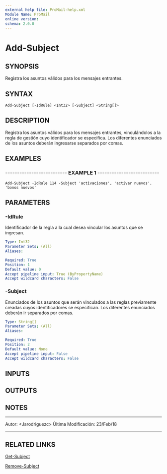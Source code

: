 ```yaml
---
external help file: ProMail-help.xml
Module Name: ProMail
online version: 
schema: 2.0.0
---
```


# Add-Subject

## SYNOPSIS
Registra los asuntos válidos para los mensajes entrantes.

## SYNTAX

```
Add-Subject [-IdRule] <Int32> [-Subject] <String[]>
```

## DESCRIPTION
Registra los asuntos válidos para los mensajes entrantes, vinculándolos a la regla 
de gestión cuyo identificador se especifica.
Los diferentes enunciados de los asuntos
deberán ingresarse separados por comas.

## EXAMPLES

### -------------------------- EXAMPLE 1 --------------------------
```
Add-Subject -IdRule 114 -Subject 'activaciones', 'activar nuevos', 'bonos nuevos'
```

## PARAMETERS

### -IdRule
Identificador de la regla  a la cual desea vincular los asuntos que se ingresan.

```yaml
Type: Int32
Parameter Sets: (All)
Aliases: 

Required: True
Position: 1
Default value: 0
Accept pipeline input: True (ByPropertyName)
Accept wildcard characters: False
```

### -Subject
Enunciados de los asuntos que serán vinculados a las reglas previamente creadas cuyos identificadores se 
especifican.
Los diferentes enunciados deberán ir separados por comas.

```yaml
Type: String[]
Parameter Sets: (All)
Aliases: 

Required: True
Position: 2
Default value: None
Accept pipeline input: False
Accept wildcard characters: False
```

## INPUTS

## OUTPUTS

## NOTES
---------------------------------------------------------
Autor: \<Jarodriguezc\>
Última Modificación: 23/Feb/18

---------------------------------------------------------

## RELATED LINKS

[Get-Subject](Get-Subject.md)

[Remove-Subject](Remove-Subject.md)

